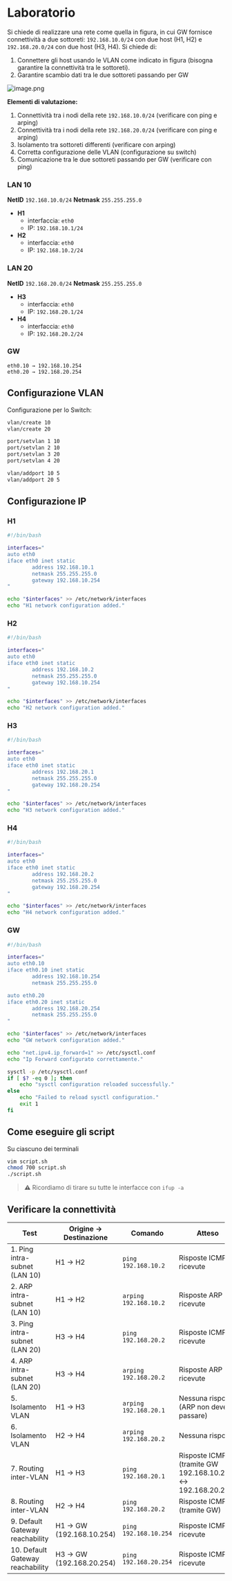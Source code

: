 # Laboratorio

Si chiede di realizzare una rete come quella in figura, in cui GW fornisce connettività a due sottoreti: 
`192.168.10.0/24` con due host (H1, H2) e `192.168.20.0/24` con due host (H3, H4). Si chiede di:
 1. Connettere gli host usando le VLAN come indicato in figura (bisogna garantire la connettività tra le 
sottoreti).
 2. Garantire scambio dati tra le due sottoreti passando per GW

![image.png](/Marionnet/img/image_2.png)

**Elementi di valutazione:**
 1. Connettività tra i nodi della rete `192.168.10.0/24` (verificare con ping e arping)
 2. Connettività tra i nodi della rete `192.168.20.0/24` (verificare con ping e arping)
 3. Isolamento tra sottoreti differenti (verificare con arping)
 4. Corretta configurazione delle VLAN (configurazione su switch)
 5. Comunicazione tra le due sottoreti passando per GW (verificare con ping)

### LAN 10

**NetID** `192.168.10.0/24`
**Netmask** `255.255.255.0`

- **H1** 
    - interfaccia: `eth0`
    - IP: `192.168.10.1/24`
- **H2**
    - interfaccia: `eth0`
    - IP: `192.168.10.2/24`

### LAN 20

**NetID** `192.168.20.0/24`
**Netmask** `255.255.255.0`

- **H3**
    - interfaccia: `eth0`
    - IP: `192.168.20.1/24`
- **H4**
    - interfaccia: `eth0`
    - IP: `192.168.20.2/24`

### GW

    eth0.10 → 192.168.10.254
    eth0.20 → 192.168.20.254

## Configurazione VLAN

Configurazione per lo Switch:

```bash
vlan/create 10
vlan/create 20

port/setvlan 1 10
port/setvlan 2 10
port/setvlan 3 20
port/setvlan 4 20

vlan/addport 10 5
vlan/addport 20 5

```

## Configurazione IP

### H1

```bash
#!/bin/bash

interfaces="
auto eth0
iface eth0 inet static
        address 192.168.10.1
        netmask 255.255.255.0
        gateway 192.168.10.254
"

echo "$interfaces" >> /etc/network/interfaces
echo "H1 network configuration added."
```

### H2

```bash
#!/bin/bash

interfaces="
auto eth0
iface eth0 inet static
        address 192.168.10.2
        netmask 255.255.255.0
        gateway 192.168.10.254
"

echo "$interfaces" >> /etc/network/interfaces
echo "H2 network configuration added."
```

### H3

```bash
#!/bin/bash

interfaces="
auto eth0
iface eth0 inet static
        address 192.168.20.1
        netmask 255.255.255.0
        gateway 192.168.20.254
"

echo "$interfaces" >> /etc/network/interfaces
echo "H3 network configuration added."
```

### H4

```bash
#!/bin/bash

interfaces="
auto eth0
iface eth0 inet static
        address 192.168.20.2
        netmask 255.255.255.0
        gateway 192.168.20.254
"

echo "$interfaces" >> /etc/network/interfaces
echo "H4 network configuration added."
```

### GW

```bash
#!/bin/bash

interfaces="
auto eth0.10
iface eth0.10 inet static
        address 192.168.10.254
        netmask 255.255.255.0

auto eth0.20
iface eth0.20 inet static
        address 192.168.20.254
        netmask 255.255.255.0
"

echo "$interfaces" >> /etc/network/interfaces
echo "GW network configuration added."

echo "net.ipv4.ip_forward=1" >> /etc/sysctl.conf
echo "Ip Forward configurato correttamente."

sysctl -p /etc/sysctl.conf
if [ $? -eq 0 ]; then
    echo "sysctl configuration reloaded successfully."
else
    echo "Failed to reload sysctl configuration."
    exit 1
fi
```

## Come eseguire gli script

Su ciascuno dei terminali
 ```bash
 vim script.sh 
 chmod 700 script.sh
 ./script.sh
 ```

> **⚠️** Ricordiamo di tirare su tutte le interfacce con `ifup -a`

## Verificare la connettività
| Test                             | Origine → Destinazione   | Comando               | Atteso                                                     | Esito |
| -------------------------------- | ------------------------ | --------------------- | ---------------------------------------------------------- | ----- |
| 1. Ping intra-subnet (LAN 10)    | H1 → H2                  | `ping 192.168.10.2`   | Risposte ICMP ricevute                                     |  ✅    |
| 2. ARP intra-subnet (LAN 10)     | H1 → H2                  | `arping 192.168.10.2` | Risposte ARP ricevute                                      | ✅     |
| 3. Ping intra-subnet (LAN 20)    | H3 → H4                  | `ping 192.168.20.2`   | Risposte ICMP ricevute                                     |  ✅    |
| 4. ARP intra-subnet (LAN 20)     | H3 → H4                  | `arping 192.168.20.2` | Risposte ARP ricevute                                      | ✅     |
| 5. Isolamento VLAN               | H1 → H3                  | `arping 192.168.20.1` | Nessuna risposta (ARP non deve passare)                    | ❌     |
| 6. Isolamento VLAN               | H2 → H4                  | `arping 192.168.20.2` | Nessuna risposta                                           | ❌     |
| 7. Routing inter-VLAN            | H1 → H3                  | `ping 192.168.20.1`   | Risposte ICMP (tramite GW 192.168.10.254 ↔ 192.168.20.254) | ✅     |
| 8. Routing inter-VLAN            | H2 → H4                  | `ping 192.168.20.2`   | Risposte ICMP (tramite GW)                                 | ✅     |
| 9. Default Gateway reachability  | H1 → GW (192.168.10.254) | `ping 192.168.10.254` | Risposte ICMP ricevute                                     | ✅     |
| 10. Default Gateway reachability | H3 → GW (192.168.20.254) | `ping 192.168.20.254` | Risposte ICMP ricevute                                     | ✅     |
